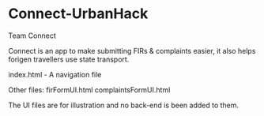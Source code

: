 # Connect-UrbanHack
Team Connect

Connect is an app to make submitting FIRs & complaints easier, it also helps forigen travellers use state transport.

index.html - A navigation file

Other files:
firFormUI.html
complaintsFormUI.html

The UI files are for illustration and no back-end is been added to them.
